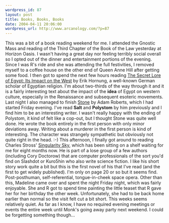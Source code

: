 ```yaml
--- 
wordpress_id: 87
layout: post
title: Books, Books, Books
date: 2004-04-11 20:06:00
wordpress_url: http://www.arcanology.com/?p=87
---
```

This was a bit of a book reading weekend for me. I attended the Gnostic Mass and reading of the Third Chapter of the Book of the Law yesterday at Horizon Oasis. I wasn't having a great day nor feeling terribly social overall so I opted out of the dinner and entertainment portions of the evening. Since I was R's ride and she was attending the full festivities, I removed myself to a coffee house on the other end of Queen Anne Hill after getting some food. I then got to spend the next few hours reading <a href="http://www.amazon.com/exec/obidos/tg/detail/-/0801438470/">The Secret Lore of Egypt: Its Impact on the West</a> by Erik Hornung, a well-known German scholar of Egyptian religion. I'm about two-thirds of the way through it and it is a fairly interesting text about the impact of the <strong>idea</strong> of Egypt on western culture, especially in the Renaissance and subsequent esoteric movements. Last night I also managed to finish <a href="http://www.amazon.com/exec/obidos/tg/detail/-/0575070641/">Stone</a> by Adam Roberts, which I had started Friday evening. I've read <strong>Salt</strong> and <strong>Polystom</strong> by him previously and I find him to be an interesting writer. I wasn't really happy with the ending of Polystom, it kind of felt like a cop-out, but I thought Stone was quite well done. He wrote the book entirely in the first person with only minor deviations away. Writing about a murderer in the first person is kind of interesting. The character was strangely sympathetic but obviously not quite right in the head. :-) This afternoon, I finally got around to reading Charles Stross' <a href="http://www.amazon.com/exec/obidos/tg/detail/-/0441010725/">Singularity Sky</a>, which has been sitting on a shelf waiting for me for eight months now. He is part of a lose group of a few authors (including Cory Doctorow) that are computer professionals of the sort you'd find on Slashdot or Kuro5hin who also write science fiction. I like his short story work quite a bit but this is the first novel of his that I've read (and the first to get widely published). I'm only on page 20 or so but it seems find. Post-posthuman, self-referential, tongue-in-cheek space opera. Other than this, Madeline came over and spent the night Friday night, which was fairly enjoyable. She and R got to spend time painting the little teaset that R gave her for her birthday the other week. Unfortunately, she had to be back home earlier than normal so the visit felt cut a bit short. This weeks seems relatively quiet. As far as I know, I have no required evening meetings or events the entire week until Monk's going away party next weekend. I could be forgetting something though...